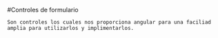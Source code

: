 #Controles de formulario

    Son controles los cuales nos proporciona angular para una faciliad amplia para utilizarlos y implimentarlos.
